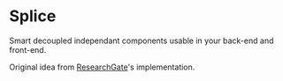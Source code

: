 # Splice

Smart decoupled independant components usable in your back-end and front-end.

Original idea from [ResearchGate](https://speakerdeck.com/bastianhofmann/marrying-front-with-back-end-1)'s implementation.